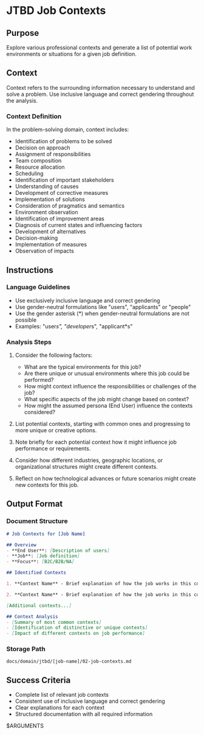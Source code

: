 # JTBD Job Contexts

## Purpose

Explore various professional contexts and generate a list of potential work environments or situations for a given job definition.

## Context

Context refers to the surrounding information necessary to understand and solve a problem. Use inclusive language and correct gendering throughout the analysis.

### Context Definition

In the problem-solving domain, context includes:
- Identification of problems to be solved
- Decision on approach
- Assignment of responsibilities
- Team composition
- Resource allocation
- Scheduling
- Identification of important stakeholders
- Understanding of causes
- Development of corrective measures
- Implementation of solutions
- Consideration of pragmatics and semantics
- Environment observation
- Identification of improvement areas
- Diagnosis of current states and influencing factors
- Development of alternatives
- Decision-making
- Implementation of measures
- Observation of impacts

## Instructions

### Language Guidelines

- Use exclusively inclusive language and correct gendering
- Use gender-neutral formulations like "users", "applicants" or "people"
- Use the gender asterisk (*) when gender-neutral formulations are not possible
- Examples: "user*s", "developer*s", "applicant*s"

### Analysis Steps

1. Consider the following factors:
   - What are the typical environments for this job?
   - Are there unique or unusual environments where this job could be performed?
   - How might context influence the responsibilities or challenges of the job?
   - What specific aspects of the job might change based on context?
   - How might the assumed persona (End User) influence the contexts considered?

2. List potential contexts, starting with common ones and progressing to more unique or creative options.

3. Note briefly for each potential context how it might influence job performance or requirements.

4. Consider how different industries, geographic locations, or organizational structures might create different contexts.

5. Reflect on how technological advances or future scenarios might create new contexts for this job.

## Output Format

### Document Structure

```markdown
# Job Contexts for [Job Name]

## Overview
- **End User**: [Description of users]
- **Job**: [Job definition]
- **Focus**: [B2C/B2B/NA]

## Identified Contexts

1. **Context Name** - Brief explanation of how the job works in this context, highlighting unique aspects or challenges.

2. **Context Name** - Brief explanation of how the job works in this context, highlighting unique aspects or challenges.

[Additional contexts...]

## Context Analysis
- [Summary of most common contexts]
- [Identification of distinctive or unique contexts]
- [Impact of different contexts on job performance]
```

### Storage Path

`docs/domain/jtbd/[job-name]/02-job-contexts.md`

## Success Criteria

- Complete list of relevant job contexts
- Consistent use of inclusive language and correct gendering
- Clear explanations for each context
- Structured documentation with all required information

$ARGUMENTS